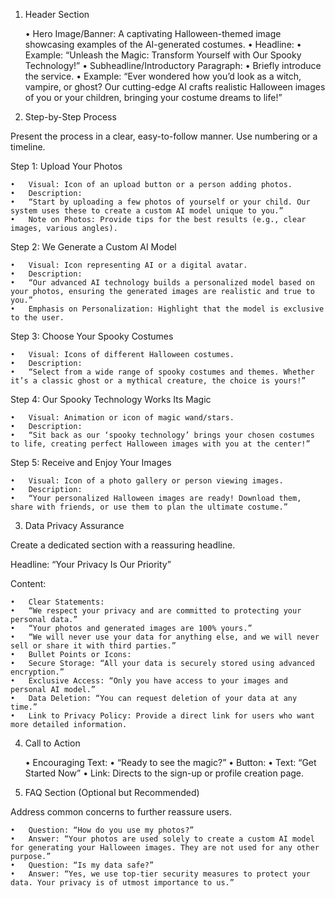 1. Header Section

	•	Hero Image/Banner: A captivating Halloween-themed image showcasing examples of the AI-generated costumes.
	•	Headline:
	•	Example: “Unleash the Magic: Transform Yourself with Our Spooky Technology!”
	•	Subheadline/Introductory Paragraph:
	•	Briefly introduce the service.
	•	Example: “Ever wondered how you’d look as a witch, vampire, or ghost? Our cutting-edge AI crafts realistic Halloween images of you or your children, bringing your costume dreams to life!”

2. Step-by-Step Process

Present the process in a clear, easy-to-follow manner. Use numbering or a timeline.

Step 1: Upload Your Photos

	•	Visual: Icon of an upload button or a person adding photos.
	•	Description:
	•	“Start by uploading a few photos of yourself or your child. Our system uses these to create a custom AI model unique to you.”
	•	Note on Photos: Provide tips for the best results (e.g., clear images, various angles).

Step 2: We Generate a Custom AI Model

	•	Visual: Icon representing AI or a digital avatar.
	•	Description:
	•	“Our advanced AI technology builds a personalized model based on your photos, ensuring the generated images are realistic and true to you.”
	•	Emphasis on Personalization: Highlight that the model is exclusive to the user.

Step 3: Choose Your Spooky Costumes

	•	Visual: Icons of different Halloween costumes.
	•	Description:
	•	“Select from a wide range of spooky costumes and themes. Whether it’s a classic ghost or a mythical creature, the choice is yours!”

Step 4: Our Spooky Technology Works Its Magic

	•	Visual: Animation or icon of magic wand/stars.
	•	Description:
	•	“Sit back as our ‘spooky technology’ brings your chosen costumes to life, creating perfect Halloween images with you at the center!”

Step 5: Receive and Enjoy Your Images

	•	Visual: Icon of a photo gallery or person viewing images.
	•	Description:
	•	“Your personalized Halloween images are ready! Download them, share with friends, or use them to plan the ultimate costume.”

3. Data Privacy Assurance

Create a dedicated section with a reassuring headline.

Headline: “Your Privacy Is Our Priority”

Content:

	•	Clear Statements:
	•	“We respect your privacy and are committed to protecting your personal data.”
	•	“Your photos and generated images are 100% yours.”
	•	“We will never use your data for anything else, and we will never sell or share it with third parties.”
	•	Bullet Points or Icons:
	•	Secure Storage: “All your data is securely stored using advanced encryption.”
	•	Exclusive Access: “Only you have access to your images and personal AI model.”
	•	Data Deletion: “You can request deletion of your data at any time.”
	•	Link to Privacy Policy: Provide a direct link for users who want more detailed information.

4. Call to Action

	•	Encouraging Text:
	•	“Ready to see the magic?”
	•	Button:
	•	Text: “Get Started Now”
	•	Link: Directs to the sign-up or profile creation page.

5. FAQ Section (Optional but Recommended)

Address common concerns to further reassure users.

	•	Question: “How do you use my photos?”
	•	Answer: “Your photos are used solely to create a custom AI model for generating your Halloween images. They are not used for any other purpose.”
	•	Question: “Is my data safe?”
	•	Answer: “Yes, we use top-tier security measures to protect your data. Your privacy is of utmost importance to us.”